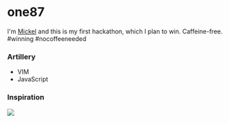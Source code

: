 
# one87

I'm [Mickel](http://mickel.me) and this is my first hackathon, which I plan to win. Caffeine-free. #winning #nocoffeeneeded

### Artillery

- VIM
- JavaScript

### Inspiration
![](http://www.thecarbonfiberjournal.com/wp-content/uploads/2011/12/2009-Aston-Martin-One-77-Front-Angle-Tilt-1280x960.jpg)
